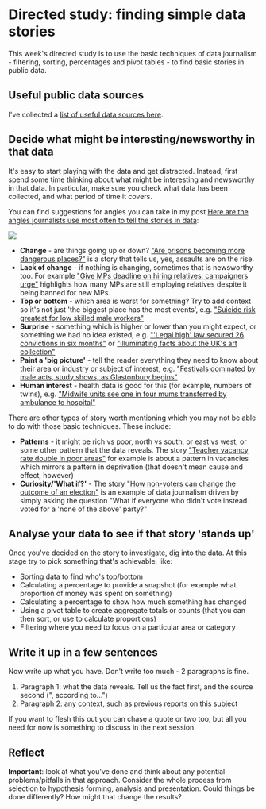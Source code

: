# Directed study: finding simple data stories

This week's directed study is to use the basic techniques of data journalism - filtering, sorting, percentages and pivot tables - to find basic stories in public data.

## Useful public data sources

I've collected a [list of useful data sources here](https://github.com/paulbradshaw/MED7373-Data-Journalism/blob/master/datasources.md).

## Decide what might be interesting/newsworthy in that data

It's easy to start playing with the data and get distracted. Instead, first spend some time thinking about what might be interesting and newsworthy in that data. In particular, make sure you check what data has been collected, and what period of time it covers.

You can find suggestions for angles you can take in my post [Here are the angles journalists use most often to tell the stories in data](https://onlinejournalismblog.com/2020/08/11/here-are-the-7-types-of-stories-most-often-found-in-data/):

![](https://onlinejournalismblog.files.wordpress.com/2020/08/7-angles-for-data-stories-icon-version-5.png?w=625&h=428)

* **Change** - are things going up or down? ["Are prisons becoming more dangerous places?"](https://github.com/BBC-Data-Unit/prison-assaults) is a story that tells us, yes, assaults are on the rise.
* **Lack of change** - if nothing is changing, sometimes that is newsworthy too. For example ["Give MPs deadline on hiring relatives, campaigners urge"](https://github.com/BBC-Data-Unit/mps-registers-of-interest) highlights how many MPs are still employing relatives despite it being banned for new MPs.
* **Top or bottom** - which area is worst for something? Try to add context so it's not just 'the biggest place has the most events', e.g. ["Suicide risk greatest for low skilled male workers"](https://github.com/BBC-Data-Unit/suicide-risk)
* **Surprise** - something which is higher or lower than you might expect, or something we had no idea existed, e.g. ["'Legal high' law secured 26 convictions in six months"](https://github.com/BBC-Data-Unit/legal-high-convictions) or ["Illuminating facts about the UK's art collection"](https://github.com/BBC-Data-Unit/art-uk)
* **Paint a 'big picture'** - tell the reader everything they need to know about their area or industry or subject of interest, e.g. ["Festivals dominated by male acts, study shows, as Glastonbury begins"](https://github.com/BBC-Data-Unit/music-festivals)
* **Human interest** - health data is good for this (for example, numbers of twins), e.g. ["Midwife units see one in four mums transferred by ambulance to hospital"](https://github.com/BBC-Data-Unit/midwife-led-units)

There are other types of story worth mentioning which you may not be able to do with those basic techniques. These include:

* **Patterns** - it might be rich vs poor, north vs south, or east vs west, or some other pattern that the data reveals. The story ["Teacher vacancy rate double in poor areas"](https://github.com/BBC-Data-Unit/teacher-vacancies-deprivation) for example is about a pattern in vacancies which mirrors a pattern in deprivation (that doesn't mean cause and effect, however)
* **Curiosity/'What if?'** - The story ["How non-voters can change the outcome of an election"](https://github.com/BBC-Data-Unit/non-voters) is an example of data journalism driven by simply asking the question "What if everyone who didn't vote instead voted for a 'none of the above' party?"


## Analyse your data to see if that story 'stands up'

Once you've decided on the story to investigate, dig into the data. At this stage try to pick something that's achievable, like: 

* Sorting data to find who's top/bottom
* Calculating a percentage to provide a snapshot (for example what proportion of money was spent on something)
* Calculating a percentage to show how much something has changed
* Using a pivot table to create aggregate totals or counts (that you can then sort, or use to calculate proportions)
* Filtering where you need to focus on a particular area or category

## Write it up in a few sentences

Now write up what you have. Don't write too much - 2 paragraphs is fine.

1. Paragraph 1: what the data reveals. Tell us the fact first, and the source second (", according to...")
2. Paragraph 2: any context, such as previous reports on this subject

If you want to flesh this out you can chase a quote or two too, but all you need for now is something to discuss in the next session.

## Reflect

**Important**: look at what you've done and think about any potential problems/pitfalls in that approach. Consider the whole process from selection to hypothesis forming, analysis and presentation. Could things be done differently? How might that change the results?
